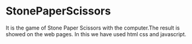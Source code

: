 # StonePaperScissors

It is the game of Stone Paper Scissors with the computer.The result is showed on the web pages.
In this we have used html css  and javascript.

